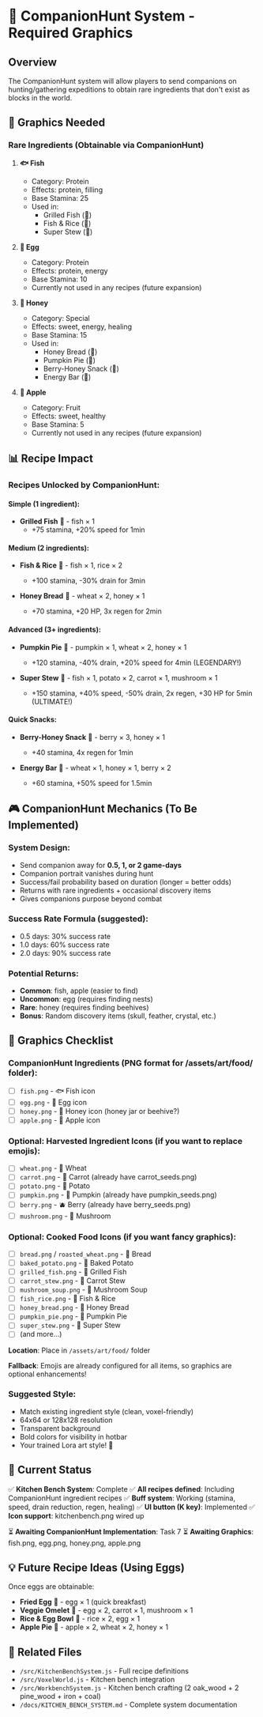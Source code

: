 # 🎯 CompanionHunt System - Required Graphics

## Overview
The CompanionHunt system will allow players to send companions on hunting/gathering expeditions to obtain rare ingredients that don't exist as blocks in the world.

## 🎨 Graphics Needed

### Rare Ingredients (Obtainable via CompanionHunt)

1. **🐟 Fish**
   - Category: Protein
   - Effects: protein, filling
   - Base Stamina: 25
   - Used in:
     - Grilled Fish (🍣)
     - Fish & Rice (🍱)
     - Super Stew (🍜)

2. **🥚 Egg**
   - Category: Protein
   - Effects: protein, energy
   - Base Stamina: 10
   - Currently not used in any recipes (future expansion)

3. **🍯 Honey**
   - Category: Special
   - Effects: sweet, energy, healing
   - Base Stamina: 15
   - Used in:
     - Honey Bread (🥖)
     - Pumpkin Pie (🥧)
     - Berry-Honey Snack (🍪)
     - Energy Bar (🍫)

4. **🍎 Apple**
   - Category: Fruit
   - Effects: sweet, healthy
   - Base Stamina: 5
   - Currently not used in any recipes (future expansion)

## 📊 Recipe Impact

### Recipes Unlocked by CompanionHunt:

#### Simple (1 ingredient):
- **Grilled Fish** 🍣 - fish × 1
  - +75 stamina, +20% speed for 1min

#### Medium (2 ingredients):
- **Fish & Rice** 🍱 - fish × 1, rice × 2
  - +100 stamina, -30% drain for 3min

- **Honey Bread** 🥖 - wheat × 2, honey × 1
  - +70 stamina, +20 HP, 3x regen for 2min

#### Advanced (3+ ingredients):
- **Pumpkin Pie** 🥧 - pumpkin × 1, wheat × 2, honey × 1
  - +120 stamina, -40% drain, +20% speed for 4min (LEGENDARY!)

- **Super Stew** 🍜 - fish × 1, potato × 2, carrot × 1, mushroom × 1
  - +150 stamina, +40% speed, -50% drain, 2x regen, +30 HP for 5min (ULTIMATE!)

#### Quick Snacks:
- **Berry-Honey Snack** 🍪 - berry × 3, honey × 1
  - +40 stamina, 4x regen for 1min

- **Energy Bar** 🍫 - wheat × 1, honey × 1, berry × 2
  - +60 stamina, +50% speed for 1.5min

## 🎮 CompanionHunt Mechanics (To Be Implemented)

### System Design:
- Send companion away for **0.5, 1, or 2 game-days**
- Companion portrait vanishes during hunt
- Success/fail probability based on duration (longer = better odds)
- Returns with rare ingredients + occasional discovery items
- Gives companions purpose beyond combat

### Success Rate Formula (suggested):
- 0.5 days: 30% success rate
- 1.0 days: 60% success rate
- 2.0 days: 90% success rate

### Potential Returns:
- **Common**: fish, apple (easier to find)
- **Uncommon**: egg (requires finding nests)
- **Rare**: honey (requires finding beehives)
- **Bonus**: Random discovery items (skull, feather, crystal, etc.)

## 📝 Graphics Checklist

### CompanionHunt Ingredients (PNG format for /assets/art/food/ folder):
- [ ] `fish.png` - 🐟 Fish icon
- [ ] `egg.png` - 🥚 Egg icon
- [ ] `honey.png` - 🍯 Honey icon (honey jar or beehive?)
- [ ] `apple.png` - 🍎 Apple icon

### Optional: Harvested Ingredient Icons (if you want to replace emojis):
- [ ] `wheat.png` - 🌾 Wheat
- [ ] `carrot.png` - 🥕 Carrot (already have carrot_seeds.png)
- [ ] `potato.png` - 🥔 Potato
- [ ] `pumpkin.png` - 🎃 Pumpkin (already have pumpkin_seeds.png)
- [ ] `berry.png` - 🫐 Berry (already have berry_seeds.png)
- [ ] `mushroom.png` - 🍄 Mushroom

### Optional: Cooked Food Icons (if you want fancy graphics):
- [ ] `bread.png` / `roasted_wheat.png` - 🍞 Bread
- [ ] `baked_potato.png` - 🥔 Baked Potato
- [ ] `grilled_fish.png` - 🍣 Grilled Fish
- [ ] `carrot_stew.png` - 🍲 Carrot Stew
- [ ] `mushroom_soup.png` - 🥣 Mushroom Soup
- [ ] `fish_rice.png` - 🍱 Fish & Rice
- [ ] `honey_bread.png` - 🥖 Honey Bread
- [ ] `pumpkin_pie.png` - 🥧 Pumpkin Pie
- [ ] `super_stew.png` - 🍜 Super Stew
- [ ] (and more...)

**Location**: Place in `/assets/art/food/` folder

**Fallback**: Emojis are already configured for all items, so graphics are optional enhancements!

### Suggested Style:
- Match existing ingredient style (clean, voxel-friendly)
- 64x64 or 128x128 resolution
- Transparent background
- Bold colors for visibility in hotbar
- Your trained Lora art style! 🎨

## 🔄 Current Status

✅ **Kitchen Bench System**: Complete
✅ **All recipes defined**: Including CompanionHunt ingredient recipes
✅ **Buff system**: Working (stamina, speed, drain reduction, regen, healing)
✅ **UI button (K key)**: Implemented
✅ **Icon support**: kitchenbench.png wired up

⏳ **Awaiting CompanionHunt Implementation**: Task 7
⏳ **Awaiting Graphics**: fish.png, egg.png, honey.png, apple.png

## 💡 Future Recipe Ideas (Using Eggs)

Once eggs are obtainable:
- **Fried Egg** 🍳 - egg × 1 (quick breakfast)
- **Veggie Omelet** 🥚 - egg × 2, carrot × 1, mushroom × 1
- **Rice & Egg Bowl** 🍚 - rice × 2, egg × 1
- **Apple Pie** 🍎 - apple × 2, wheat × 2, honey × 1

## 📂 Related Files
- `/src/KitchenBenchSystem.js` - Full recipe definitions
- `/src/VoxelWorld.js` - Kitchen bench integration
- `/src/WorkbenchSystem.js` - Kitchen bench crafting (2 oak_wood + 2 pine_wood + iron + coal)
- `/docs/KITCHEN_BENCH_SYSTEM.md` - Complete system documentation
